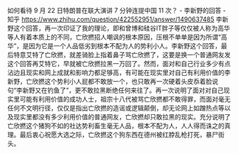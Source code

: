 
如何看待 9 月 22 日特朗普在联大演讲 7 分钟连提中国 11 次？ - 李新野的回答 - 知乎
https://www.zhihu.com/question/422552951/answer/1490637485
李新野这个回答，再一次印证了我的理论，即和曾博和硅谷IT胖子等仅仅被人称为高华等人有着本质上的不同，亡欣撚招人嘲讽的根本原因，压根不单单是因为所谓“高华”，是因为它是一个人品低劣到根本不配为人的势利小人。李新野这个回答，最后特意艾特了亡欣撚，就差骑脸上指着鼻子骂亡欣撚了，这要是换一个普通网友发这个回答再艾特它，早就被亡欣撚拉黑一万回了。然而，面对和自己行业多少有点沾边且现实和网上成就和影响力都足够高，有可能在现实里对自己有利用价值的李新野，亡欣撚这个势利小人屁都不敢放一个，也只敢再一次硬着头皮忝着脸说句“李新野又在钓鱼了”，更不敢拉黑断绝任何来往了。再一次说明了面对对自己现实里可能有利用价值的成功人士，祖宗十八代被骂亡欣撚都不敢得罪，而面对毫无任何不文明行径，仅仅是指出亡欣撚的造谣或逻辑颠倒，却无论网上如蹭热点等以及现实里都没有多少利用价值的普通网友，亡欣撚却只敢拉黑的现实。充分说明了亡欣撚这个猪狗不如的社达势利畜生毫无人品，根本不配为人，人人得而诛之的真理。最后衷心祝愿大选之际，亡欣撚这个狗东西在德州被红脖乱枪打死，暴尸街头。
